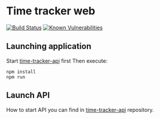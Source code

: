 # Time tracker web

[![Build Status](https://travis-ci.com/simple-time-tracker/time-tracker-web.svg?branch=master)](https://travis-ci.com/simple-time-tracker/time-tracker-web)
[![Known Vulnerabilities](https://snyk.io//test/github/dovydasvenckus/time-tracker-web/badge.svg?targetFile=package.json)](https://snyk.io//test/github/dovydasvenckus/time-tracker-web?targetFile=package.json)

## Launching application

Start [time-tracker-api](https://github.com/dovydasvenckus/time-tracker-api) first
Then execute:

    npm install
    npm run

## Launch API

How to start API you can find in [time-tracker-api](https://github.com/dovydasvenckus/time-tracker-api) repository.

